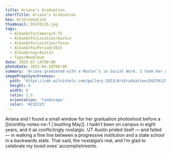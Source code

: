 ```yaml
---
title: Ariana’s Graduation
shortTitle: Ariana’s Graduation
key: AriGraduation
thumbnail: DSCF6125.jpg
tags:
  - AlbumInfo/Camera/X-T5
  - AlbumInfo/Location/Austin
  - AlbumInfo/Location/Texas
  - AlbumInfo/Period/2025
  - AlbumGroup/Austin
  - Type/NewAlbum
date: 2025-07-14T00:00
photoDate: 2025-04-20T00:00
summary: 'Ariana graduated with a Master’s in Social Work. I took her graduation photos.'
imagePropsSynchronous:
  path: 'https://cdn.wilnichols.com/gallery-2023/AriGraduation/DSCF6125.jpg?width=6px&format=webp'
  height: 4
  width: 6
  ratio: 1.5
  orientation: 'landscape'
  color: '#232223'
---
```

Ariana and I found a small window for her graduation photoshoot before a [[monthly-notes-no-1 | bustling May]]. I hadn’t been on campus in eight years, and it as conflictingly nostalgic. UT Austin prided itself — and failed — in walking a fine line between a progressive institution and a state school in a backwards state. That said, the nostalgia’s real, and I’m glad to celebrate my loved ones’ accomplishments.
